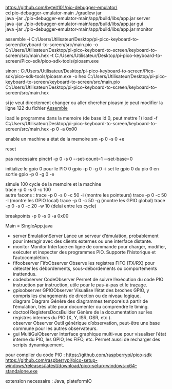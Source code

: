 https://github.com/byteit101/pio-debugger-emulator/    
cd pio-debugger-emulator-main
./gradlew jar  
java -jar ./pio-debugger-emulator-main/app/build/libs/app.jar server  
java -jar ./pio-debugger-emulator-main/app/build/libs/app.jar gui  
java -jar ./pio-debugger-emulator-main/app/build/libs/app.jar monitor

assemble -i C:/Users/Utilisateur/Desktop/pi-pico-keyboard-to-screen/keyboard-to-screen/src/main.pio -o C:/Users/Utilisateur/Desktop/pi-pico-keyboard-to-screen/keyboard-to-screen/src/main.hex -t C:/Users/Utilisateur/Desktop/pi-pico-keyboard-to-screen/Pico-sdk/pico-sdk-tools/pioasm.exe

sinon : C:/Users/Utilisateur/Desktop/pi-pico-keyboard-to-screen/Pico-sdk/pico-sdk-tools/pioasm.exe -o hex C:/Users/Utilisateur/Desktop/pi-pico-keyboard-to-screen/keyboard-to-screen/src/main.pio C:/Users/Utilisateur/Desktop/pi-pico-keyboard-to-screen/keyboard-to-screen/src/main.hex

si je veut directement changer ou aller chercher pioasm je peut modifier la ligne 122 du fichier [Assemble](..\pio-debugger-emulator-main\app\src\main\java\org\soundpaint\rp2040pio\monitor\commands\Assemble.java)  


load le programme dans la memoire (de base id 0, peut mettre 1)
load -f C:/Users/Utilisateur/Desktop/pi-pico-keyboard-to-screen/keyboard-to-screen/src/main.hex -p 0 -a 0x00

enable un machine a état de la memoire
sm -p 0 -s 0 +e

reset

pas necessaire
pinctrl -p 0 -s 0 --set-count=1 --set-base=0

initialize le gpio 0 pour le PIO 0
gpio -p 0 -g 0 -i
set le gpio 0 du pio 0 en sortie
gpio -p 0 -g 0 -e


simule 100 cycle de la memoire et la machine  
trace -p 0 -s 0 -c 100  
autre facons : 
trace -p 0 -s 0 -c 50 -i (montre les pointeurs)
trace -p 0 -c 50 -l (montre les GPIO local)
trace -p 0 -c 50 -g (montre les GPIO global)
trace -p 0 -s 0 -c 20 -w 10 (delai entre les cycle)

breakpoints -p 0 -s 0 -a 0x00


Main = SingleApp.java

- server	EmulationServer	Lance un serveur d’émulation, probablement pour interagir avec des clients externes ou une interface distante.  
- monitor	Monitor	Interface en ligne de commande pour charger, modifier, exécuter et inspecter des programmes PIO. Supporte l’historique et l’autocomplétion.  
- fifoobserver	FifoObserver	Observe les registres FIFO (TX/RX) pour détecter les débordements, sous-débordements ou comportements inattendus.  
- codeobserver	CodeObserver	Permet de suivre l’exécution du code PIO instruction par instruction, utile pour le pas-à-pas et le traçage.  
- gpioobserver	GPIOObserver	Visualise l’état des broches GPIO, y compris les changements de direction ou de niveau logique.  
diagram	Diagram	Génère des diagrammes temporels à partir de l’émulation, très utile pour documenter ou comprendre le timing.  
- doctool	RegistersDocsBuilder	Génère de la documentation sur les registres internes du PIO (X, Y, ISR, OSR, etc.).  
observer	Observer	Outil générique d’observation, peut-être une base commune pour les autres observateurs.  
- gui	MultiGuiObserver	Interface graphique multi-vue pour visualiser l’état interne du PIO, les GPIO, les FIFO, etc. Permet aussi de recharger des scripts dynamiquement.


pour compiler du code PIO : https://github.com/raspberrypi/pico-sdk  
https://github.com/raspberrypi/pico-setup-windows/releases/latest/download/pico-setup-windows-x64-standalone.exe  

extension necessaire : Java, plateformIO